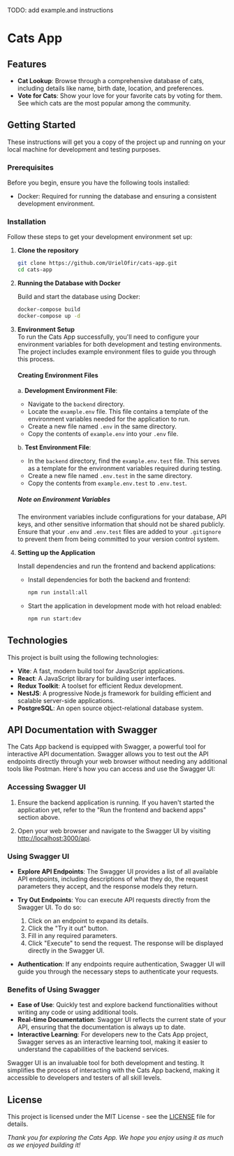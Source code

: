 TODO: add example.and instructions

# Cats App

## Features

- **Cat Lookup**: Browse through a comprehensive database of cats, including details like name, birth date, location, and preferences.
- **Vote for Cats**: Show your love for your favorite cats by voting for them. See which cats are the most popular among the community.

## Getting Started

These instructions will get you a copy of the project up and running on your local machine for development and testing purposes.

### Prerequisites

Before you begin, ensure you have the following tools installed:

- Docker: Required for running the database and ensuring a consistent development environment.

### Installation

Follow these steps to get your development environment set up:

1. **Clone the repository**

   ```bash
   git clone https://github.com/UrielOfir/cats-app.git
   cd cats-app
   ```

2. **Running the Database with Docker**

   Build and start the database using Docker:

   ```bash
   docker-compose build
   docker-compose up -d
   ```

3. **Environment Setup**   
   To run the Cats App successfully, you'll need to configure your environment variables for both development and testing environments. The project includes example environment files to guide you through this process.
   #### Creating Environment Files
    a. **Development Environment File**:
   - Navigate to the `backend` directory.
   - Locate the `example.env` file. This file contains a template of the environment variables needed for the application to run.
   - Create a new file named `.env` in the same directory.
   - Copy the contents of `example.env` into your `.env` file.
   
   b. **Test Environment File**:
   - In the `backend` directory, find the `example.env.test` file. This serves as a template for the environment variables required during testing.
   - Create a new file named `.env.test` in the same directory.
   - Copy the contents from `example.env.test` to `.env.test`.

    ##### Note on Environment Variables
    The environment variables include configurations for your database, API keys, and other sensitive information that should not be shared publicly. Ensure that your `.env` and `.env.test` files are added to your `.gitignore` to prevent them from being committed to your version control system.

4. **Setting up the Application**

   Install dependencies and run the frontend and backend applications:

   - Install dependencies for both the backend and frontend:

     ```bash
     npm run install:all
     ```

   - Start the application in development mode with hot reload enabled:

     ```bash
     npm run start:dev
     ```

## Technologies

This project is built using the following technologies:

- **Vite**: A fast, modern build tool for JavaScript applications.
- **React**: A JavaScript library for building user interfaces.
- **Redux Toolkit**: A toolset for efficient Redux development.
- **NestJS**: A progressive Node.js framework for building efficient and scalable server-side applications.
- **PostgreSQL**: An open source object-relational database system.

## API Documentation with Swagger

The Cats App backend is equipped with Swagger, a powerful tool for interactive API documentation. Swagger allows you to test out the API endpoints directly through your web browser without needing any additional tools like Postman. Here's how you can access and use the Swagger UI:

### Accessing Swagger UI

1. Ensure the backend application is running. If you haven't started the application yet, refer to the "Run the frontend and backend apps" section above.

2. Open your web browser and navigate to the Swagger UI by visiting [http://localhost:3000/api](http://localhost:3000/api).

### Using Swagger UI

- **Explore API Endpoints**: The Swagger UI provides a list of all available API endpoints, including descriptions of what they do, the request parameters they accept, and the response models they return.

- **Try Out Endpoints**: You can execute API requests directly from the Swagger UI. To do so:

  1. Click on an endpoint to expand its details.
  2. Click the "Try it out" button.
  3. Fill in any required parameters.
  4. Click "Execute" to send the request. The response will be displayed directly in the Swagger UI.

- **Authentication**: If any endpoints require authentication, Swagger UI will guide you through the necessary steps to authenticate your requests.

### Benefits of Using Swagger

- **Ease of Use**: Quickly test and explore backend functionalities without writing any code or using additional tools.
- **Real-time Documentation**: Swagger UI reflects the current state of your API, ensuring that the documentation is always up to date.
- **Interactive Learning**: For developers new to the Cats App project, Swagger serves as an interactive learning tool, making it easier to understand the capabilities of the backend services.

Swagger UI is an invaluable tool for both development and testing. It simplifies the process of interacting with the Cats App backend, making it accessible to developers and testers of all skill levels.

## License

This project is licensed under the MIT License - see the [LICENSE](LICENSE) file for details.

_Thank you for exploring the Cats App. We hope you enjoy using it as much as we enjoyed building it!_

